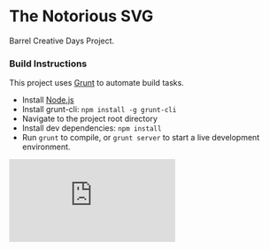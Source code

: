 The Notorious SVG
=========

Barrel Creative Days Project.

### Build Instructions
This project uses [Grunt](http://gruntjs.com) to automate build tasks.
- Install [Node.js](http://nodejs.org)
- Install grunt-cli: `npm install -g grunt-cli`
- Navigate to the project root directory
- Install dev dependencies: `npm install`
- Run `grunt` to compile, or `grunt server` to start a live development environment.




[![Analytics](https://ga-beacon.appspot.com/UA-29404280-16/notorious-svg/README.md)](https://github.com/jfrazelle/notorious-svg)
